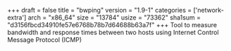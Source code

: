 +++
draft = false
title = "bwping"
version = "1.9-1"
categories = ['network-extra']
arch = "x86_64"
size = "13784"
usize = "73362"
sha1sum = "d3156fbcd34910fe57e6768b78b7d64688b63a7f"
+++
Tool to measure bandwidth and response times between two hosts using Internet Control Message Protocol (ICMP)